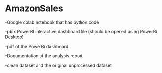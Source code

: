 # AmazonSales

-Google colab notebook that has python code

-pbix PowerBI interactive dashboard file (should be opened using PowerBi Desktop)

-pdf of the PowerBi dashboard

-Documentation of the analysis report

-clean dataset and the original unprocessed dataset
